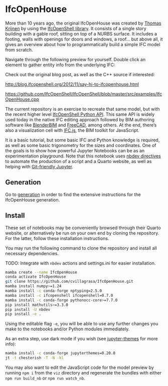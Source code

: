 # IfcOpenHouse

<!-- WARNING: THIS FILE WAS AUTOGENERATED! DO NOT EDIT! -->

More than 10 years ago, the original IfcOpenHouse was created by [Thomas
Krijnen](https://github.com/aothms) by using the [IfcOpenShell
library](https://ifcopenshell.org/). It consists of a single story
building with a gable roof, sitting on top of a NURBS surface. It
includes a footing, walls with openings for doors and windows, a roof…
but above all, it gives an overview about how to programmatically build
a simple IFC model from scratch.

Navigate through the following preview for yourself. Double click an
element to gather entity info from the underlying IFC:

<!-- This is where a canvas with an IFC.js visualisation of the model
    will be placed within the Quarto website -->
<div class="info-panel hidden" id="id-info-div">
    <p class="info" id="id-info-p"></p>
</div>
<div id="ifcjs-container">
</div>

  
Check out the original blog post, as well as the C++ source if
interested:

<http://blog.ifcopenshell.org/2012/11/say-hi-to-ifcopenhouse.html>

<https://github.com/IfcOpenShell/IfcOpenShell/blob/master/src/examples/IfcOpenHouse.cpp>

The current repository is an exercise to recreate that same model, but
with the recent higher level [IfcOpenShell Python
API](https://blenderbim.org/docs-python/autoapi/index.html). This same
API is widely used today in the native IFC editing approach followed by
BIM authoring software like [BlenderBIM](https://blenderbim.org/) and
[FreeCAD](https://www.freecad.org/), among others. At the end, there’s
also a visualization cell with [IFC.js](https://ifcjs.github.io/info/),
the BIM toolkit for JavaScript.

It is a basic tutorial, but some basic IFC and Python knowledge is
required, as well as some basic trigonometry for the sizes and
coordinates. One of the goals is to show how powerful Jupyter Notebooks
can be as an experimentation playground. Note that this notebook uses
[nbdev directives](https://nbdev.fast.ai/explanations/directives.html)
to automate the production of a script and a Quarto website, as well as
helping with [Git-friendly
Jupyter](https://nbdev.fast.ai/tutorials/git_friendly_jupyter.html).

## Generation

Go to [generation](00_generation.ipynb) in order to find the extensive
instructions for the IfcOpenHouse generation.

## Install

These set of notebooks may be conveniently browsed through their Quarto
website, or alternatively be run on your own end by cloning the
repository. For the latter, follow these installation instructions.

You may run the following command to clone the repository and install
all necessary dependencies.

TODO: Integrate with `nbdev` actions and settings.ini for easier
installation.

``` sh
mamba create --name IfcOpenHouse
conda activate IfcOpenHouse
git clone https://github.com/cvillagrasa/IfcOpenHouse.git
mamba install numpy>=1.24
mamba install -c conda-forge nptyping=2.5.0
mamba install -c ifcopenshell ifcopenshell=0.7.0
mamba install -c conda-forge pythonocc-core>=7.7.0
pip install mathutils>=3.3.0
pip install -U nbdev
pip install -e .
```

Using the editable flag `-e`, you will be able to use any further
changes you make to the notebooks and/or Python modules immediately.

As an extra step, use dark mode if you wish (see
[jupyter-themes](https://github.com/dunovank/jupyter-themes#user-content-command-line-examples)
for more info):

``` sh
mamba install -c conda-forge jupyterthemes=0.20.0
jt -t chesterish -T -N -kl
```

You may also want to edit the JavaScript code for the model preview by
running `npm i` from the `viz` directory and regenerate the bundles with
either `npm run build_nb` or `npm run watch_nb`.
